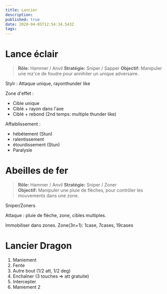 ```yaml
---
title: Lancier
description: 
published: true
date: 2020-04-05T12:54:34.543Z
tags: 
---
```


# Lance éclair

> **Rôle:** Hammer / Anvil 
> **Stratégie:** Sniper / Sapper
> **Objectif:** Manipuler une mz'ce de foudre pour annihiler un unique adversaire. 

Stylr : Attaque unique,  rayonthunder like

Zone d'effet :
- Cible unique
- Ciblé + rayon dans l'axe
- Ciblé + rebond (2nd temps: multiple thunder like) 

Affaiblissement :
- hébétement (Stun) 
- ralentissement
- étourdissement (Stun) 
- Paralysie

# Abeilles de fer

> **Rôle:** Hammer / Anvil 
> **Stratégie:** Sniper / Zoner   
> **Objectif:** Manipuler une pluie de flèches, pour contrôler les mouvements dans une zone. 

Sniper/Zoners

Attaque : pluie de flèche, zone, cibles multiples. 

Immobiliser dans zones. 
Zone(3n+1): 1case, 7cases, 19cases

# Lancier Dragon

1. Maniement
1. Fente
1. Autre bout (1/2 att,  1/2 deg) 
1. Enchaîner (3 touches => att gratuite) 
1. Intercepter
1. Maniement 2